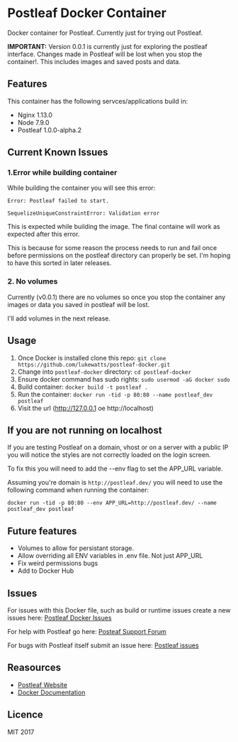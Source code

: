 # Postleaf Docker Container
Docker container for Postleaf. Currently just for trying out Postleaf.

__IMPORTANT:__ Version 0.0.1 is currently just for exploring the postleaf interface. Changes made in Postleaf will be lost when you stop the container!. This includes images and saved posts and data.

## Features
This container has the following servces/applications build in:

- Nginx 1.13.0
- Node 7.9.0
- Postleaf 1.0.0-alpha.2

## Current Known Issues
### 1.Error while building container
While building the container you will see this error:

```
Error: Postleaf failed to start.

SequelizeUniqueConstraintError: Validation error
```

This is expected while building the image. The final containe will work as expected after this error.

This is because for some reason the process needs to run and fail once before permissions on the postleaf directory can properly be set. I'm hoping to have this sorted in later releases.

### 2. No volumes
Currently (v0.0.1) there are no volumes so once you stop the container any images or data you saved in postleaf will be lost.

I'll add volumes in the next release.

## Usage
1. Once Docker is installed clone this repo: `git clone https://github.com/lukewatts/postleaf-docker.git`
2. Change into `postleaf-docker` directory: `cd postleaf-docker`
3. Ensure docker command has sudo rights: `sudo usermod -aG docker sudo`
4. Build container: `docker build -t postleaf .`
5. Run the container: `docker run -tid -p 80:80 --name postleaf_dev postleaf`
6. Visit the url (http://127.0.0.1 oe http://localhost)

## If you are not running on localhost
If you are testing Postleaf on a domain, vhost or on a server with a public IP you will notice the styles are not correctly loaded on the login screen. 

To fix this you will need to add the --env flag to set the APP_URL variable.

Assuming you're domain is `http://postleaf.dev/` you will need to use the following command when running the container:

`docker run -tid -p 80:80 --env APP_URL=http://postleaf.dev/ --name postleaf_dev postleaf`

## Future features
- Volumes to allow for persistant storage.
- Allow overriding all ENV variables in .env file. Not just APP_URL
- Fix weird permissions bugs
- Add to Docker Hub

## Issues
For issues with this Docker file, such as build or runtime issues create a new issues here: [Postleaf Docker Issues](https://github.com/lukewatts/postleaf-docker/issues) 

For help with Postleaf go here: [Posteaf Support Forum](https://community.postleaf.org/)

For bugs with Postleaf itself submit an issue here: [Postleaf issues](https://github.com/Postleaf/postleaf/issues)

## Reasources
 - [Postleaf Website](https://postleaf.org/)
 - [Docker Documentation](https://docs.docker.com/)

## Licence
MIT 2017



